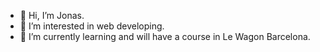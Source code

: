 - 👋 Hi, I’m Jonas.
- 👀 I’m interested in web developing.
- 🌱 I’m currently learning and will have a course in Le Wagon Barcelona.
